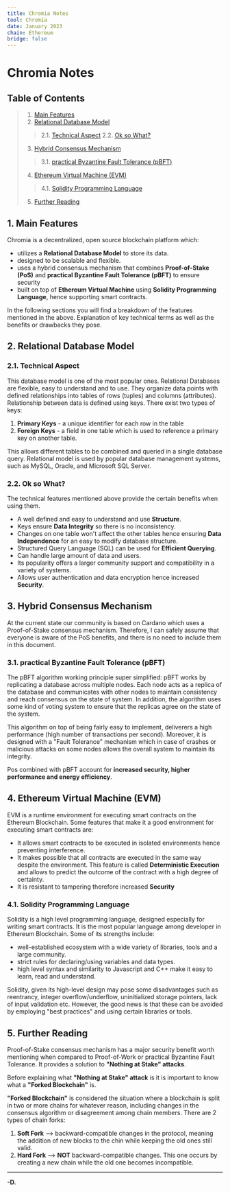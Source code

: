 ```yaml
---
title: Chromia Notes
tool: Chromia
date: January 2023
chain: Ethereum
bridge: false
---
```




# Chromia Notes

## Table of Contents
> 1. [Main Features](#1-Main-Features)
> 2. [Relational Database Model](#2-Relational-Database-Model)
>> 2.1. [Technical Aspect](#21-Technical-Aspect)
>> 2.2. [Ok so What?](#22-Ok-so-What?)
> 3. [Hybrid Consensus Mechanism](#3-Hybrid-Consensus-Mechanism)
>> 3.1. [practical Byzantine Fault Tolerance (pBFT)](#31-practical-Byzantine-Fault-Tolerance-(pBFT))
> 4. [Ethereum Virtual Machine (EVM)](#4-Ethereum-Virtual-Machine-(EVM))
>> 4.1. [Solidity Programming Language](#41-Solidity-Programming-Language)
> 5. [Further Reading](#5-Further-Reading)

## 1. Main Features

Chromia is a decentralized, open source blockchain platform which:

 * utilizes a **Relational Database Model** to store its data.
 * designed to be scalable and flexible.
 * uses a hybrid consensus mechanism that combines **Proof-of-Stake (PoS)** and **practical Byzantine Fault Tolerance (pBFT)** to ensure security
 * built on top of **Ethereum Virtual Machine** using **Solidity Programming Language**, hence supporting smart contracts.

In the following sections you will find a breakdown of the features mentioned in the above. Explanation of key technical terms as well as the benefits or drawbacks they pose.

## 2. Relational Database Model
### 2.1. Technical Aspect
This database model is one of the most popular ones. Relational Databases are flexible, easy to understand and to use. They organize data points with defined relationships into tables of rows (tuples) and columns (attributes). Relationship between data is defined using keys.
There exist two types of keys:
1. **Primary Keys** - a unique identifier for each row in the table
2. **Foreign Keys** - a field in one table which is used to reference a primary key on another table.

This allows different tables to be combined and queried in a single database query. Relational model is used by popular database management systems, such as MySQL, Oracle, and Microsoft SQL Server.

### 2.2. Ok so What?
The technical features mentioned above provide the certain benefits when using them.  
* A well defined and easy to understand and use **Structure**.
* Keys ensure **Data Integrity** so there is no inconsistency.
* Changes on one table won't affect the other tables hence ensuring **Data Independence** for an easy to modify database structure.
* Structured Query Language (SQL) can be used for **Efficient Querying**.
* Can handle large amount of data and users.
* Its popularity offers a larger community support and compatibility in a variety of systems.
* Allows user authentication and data encryption hence increased **Security**.

## 3. Hybrid Consensus Mechanism

At the current state our community is based on Cardano which uses a Proof-of-Stake consensus mechanism. Therefore, I can safely assume that everyone is aware of the PoS benefits, and there is no need to include them in this document.

### 3.1. practical Byzantine Fault Tolerance (pBFT)
The pBFT algorithm working principle super simplified: pBFT works by replicating a database across multiple nodes. Each node acts as a replica of the database and communicates with other nodes to maintain consistency and reach consensus on the state of system. In addition, the algorithm uses some kind of voting system to ensure that the replicas agree on the state of the system. 

This algorithm on top of being fairly easy to implement, deliverers a high performance (high number of transactions per second). Moreover, it is designed with a "Fault Tolerance" mechanism which in case of crashes or malicious attacks on some nodes allows the overall system to maintain its integrity.

Pos combined with pBFT account for **increased security, higher performance and energy efficiency**.

## 4. Ethereum Virtual Machine (EVM)
EVM is a runtime environment for executing smart contracts on the Ethereum Blockchain. Some features that make it a good environment for executing smart contracts are:
* It allows smart contracts to be executed in isolated environments hence preventing interference.
* It makes possible that all contracts are executed in the same way despite the environment. This feature is called **Deterministic Execution** and allows to predict the outcome of the contract with a high degree of certainty.
* It is resistant to tampering therefore increased **Security**

### 4.1. Solidity Programming Language
Solidity is a high level programming language, designed especially for writing smart contracts. It is the most popular language among developer in Ethereum Blockchain. Some of its strengths include: 
* well-established ecosystem with a wide variety of libraries, tools and a large community.
* strict rules for declaring/using variables and data types.
* high level syntax and similarity to Javascript and C++ make it easy to learn, read and understand.

Solidity, given its high-level design may pose some disadvantages such as reentrancy, integer overflow/underflow, uninitialized storage pointers, lack of input validation etc. However, the good news is that these can be avoided by employing "best practices" and using certain libraries or tools.


## 5. Further Reading
Proof-of-Stake consensus mechanism has a major security benefit worth mentioning when compared to Proof-of-Work or practical Byzantine Fault Tolerance. It provides a solution to **"Nothing at Stake" attacks**. 

Before explaining what **"Nothing at Stake" attack** is it is important to know what a **"Forked Blockchain"** is.

**"Forked Blockchain"** is considered the situation where a blockchain is split in two or more chains for whatever reason, including changes in the consensus algorithm or disagreement among chain members.
There are 2 types of chain forks:
1. **Soft Fork** --> backward-compatible changes in the protocol, meaning the addition of new blocks to the chin while keeping the old ones still valid. 
2. **Hard Fork** --> **NOT** backward-compatible changes. This one occurs by creating a new chain while the old one becomes incompatible.

---
**-D.**